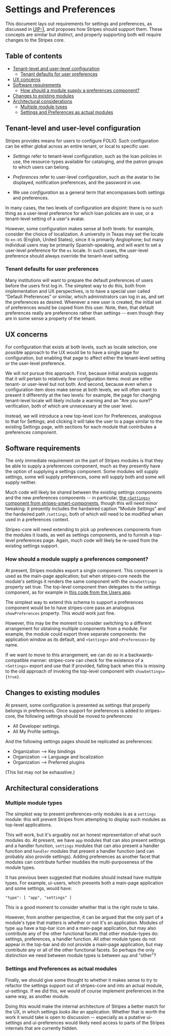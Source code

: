 # Settings and Preferences

This document lays out requirements for settings and preferences, as discussed in [UIP-1](https://issues.folio.org/browse/UIP-1), and proposes how Stripes should support them. These concepts are similar but distinct, and properly supporting both will require changes to the Stripes core.


## Table of contents

<!-- md2toc -l 2 -s 1 settings-and-preferences.md -->
* [Tenant-level and user-level configuration](#tenant-level-and-user-level-configuration)
    * [Tenant defaults for user preferences](#tenant-defaults-for-user-preferences)
* [UX concerns](#ux-concerns)
* [Software requirements](#software-requirements)
    * [How should a module supply a preferences component?](#how-should-a-module-supply-a-preferences-component)
* [Changes to existing modules](#changes-to-existing-modules)
* [Architectural considerations](#architectural-considerations)
    * [Multiple module types](#multiple-module-types)
    * [Settings and Preferences as actual modules](#settings-and-preferences-as-actual-modules)


## Tenant-level and user-level configuration

Stripes provides means for users to configure FOLIO. Such configuration can be either global across an entire tenant, or local to specific user.

* _Settings_ refer to tenant-level configuration, such as the loan policies in use, the resource-types available for cataloging, and the patron groups to which users can belong.

* _Preferences_ refer to user-level configuration, such as the avatar to be displayed, notification preferences, and the password in use.

* We use _configuration_ as a general term that encompasses both settings and preferences.

In many cases, the two levels of configuration are disjoint: there is no such thing as a user-level preference for which loan policies are in use, or a tenant-level setting of a user's avatar.

However, some configuration makes sense at both levels: for example, consider the choice of localization. A university in Texas may set the locale to `en-US` (English, United States), since it is primarily Anglophone; but many individual users may be primarily Spanish-speaking, and will want to set a user-level preference for the `es` locale. In such cases, the user-level preference should always override the tenant-level setting.

### Tenant defaults for user preferences

Many institutions will want to prepare the default preferences of users before the users first log in. The simplest way to do this, both from implementation and UX perspectives, is to have a special user called “Default Preferences” or similar, which administrators can log in as, and set the preferences as desired. Whenever a new user is created, the initial set of preferences would be copied from this user. Note, then, that default preferences really are preferences rather than settings -- even though they are in some sense a property of the tenant.


## UX concerns

For configuration that exists at both levels, such as locale selection, one possible approach to the UX would be to have a single page for configuration, but enabling that page to affect either the tenant-level setting or the user-level preference.

We will _not_ pursue this approach. First, because initial analysis suggests that it will pertain to relatively few configuration items: most are either tenant- or user-level but not both. And second, because even when  a configuration item does make sense at both levels, we will often want to present it differently at the two levels: for example, the page for changing tenant-level locale will likely include a warning and an "Are you sure?" verification, both of which are unnecessary at the user level.

Instead, we will introduce a new top-level icon for Preferences, analogous to that for Settings; and clicking it will take the user to a page similar to the existing Settings page, with sections for each module that contributes a preferences component.


## Software requirements

The only immediate requirement on the part of Stripes modules is that they be able to supply a preferences component, much as they presently have the option of supplying a settings component. Some modules will supply settings, some will supply preferences, some will supply both and some will supply neither.

Much code will likely be shared between the existing settings components and the new preferences components -- in particular, [the `<Settings>` component from stripes-smart-components](https://github.com/folio-org/stripes-smart-components/tree/master/lib/Settings), though this will need minor tweaking: it presently includes the hardwired caption "Module Settings" and the hardwired path `/settings`, both of which will need to be modified when used in a preferences context.

Stripes-core will need extending to pick up preferences components from the modules it loads, as well as settings components, and to furnish a top-level preferences page. Again, much code will likely be re-used from the existing settings support.

### How should a module supply a preferences component?

At present, Stripes modules export a single component. This component is used as the main-page application; but when stripes-core needs the module's settings it renders the same component with the `showSettings` property set true. The top-level component then delegates to the settings component, as for example in [this code from the Users app](https://github.com/folio-org/ui-users/blob/b2fd005df27f58630c4b0651729b719b1fd33e0b/index.js#L36-L38).

The simplest way to extend this schema to support a preferences component would be to have stripes-core pass an analogous `showPreferences` property. This would work just fine.

However, this may be the moment to consider switching to a different arrangement for obtaining multiple components from a module. For example, the module could export three separate components: the application window as its default, and `<Settings>` and `<Preferences>` by name.

If we want to move to this arrangement, we can do so in a backwards-compatible manner: stripes-core can check for the existence of a `<Settings>` export and use that if provided, falling back when this is missing to the old approach of invoking the top-level component with `showSettings={true}`.


## Changes to existing modules

At present, some configuration is presented as settings that properly belongs in preferences. Once support for preferences is added to stripes-core, the following settings should be moved to preferences:

* All Developer settings.
* All My Profile settings.

And the following settings pages should be replicated as preferences:

* Organization --> Key bindings
* Organization --> Language and localization
* Organization --> Preferred plugins

(This list may not be exhaustive.)


## Architectural considerations

### Multiple module types

The simplest way to present preferences-only modules is as a `settings` module: this will prevent Stripes from attempting to display such modules as top-level applications.

This will work, but it's arguably not an honest representation of what such modules do. At present, we have `app` modules that can also present settings and a handler function, `settings` modules that can also present a handler function and `handler` modules that present a handler function (and can probably also provide settings). Adding preferences as another facet that modules can contribute further muddies the multi-purposeness of the module types.

It has previous been suggested that modules should instead have multiple types. For example, ui-users, which presents both a main-page application and some settings, would have:

```
"type": [ "app", "settings" ]
```

This is a good moment to consider whether that is the right route to take.

However, from another perspective, it can be argued that the only part of a module's type that matters is whether or not it's an application. Modules of type `app` have a top-bar icon and a main-page application, but may also contribute any of the other functional facets that other module-types do: settings, preferences, a handler function. All other module types do not appear in the top-bar and do not provide a main-page application, but may contribute any or all of the other functional facets. So perhaps the only distinction we need between module types is between `app` and "other"?


### Settings and Preferences as actual modules

Finally, we should give some thought to whether it makes sense to try to refactor the settings support out of stripes-core and into an actual module, ui-settings. If we did this, we would of course implement preferences in the same way, as another module.

Doing this would make the internal architecture of Stripes a better match for the UX, in which settings _looks like_ an application. Whether that is worth the work it would take is open to discussion -- especially as a putative ui-settings and ui-preferences would likely need access to parts of the Stripes internals that are currently hidden.
